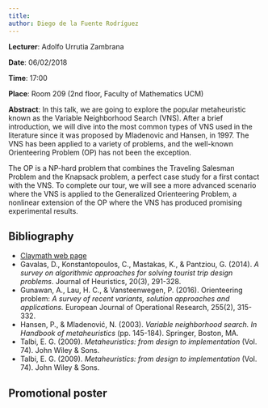 ```yaml
---
title: 
author: Diego de la Fuente Rodríguez
---
```

**Lecturer**: Adolfo Urrutia Zambrana

**Date**: 06/02/2018

**Time**: 17:00

**Place**: Room 209 (2nd floor, Faculty of Mathematics UCM)

**Abstract**: In this talk, we are going to explore the popular metaheuristic known as the Variable Neighborhood Search (VNS). 
After a brief introduction, we will dive into the most common types of VNS used in the literature since it was proposed by 
Mladenovic and Hansen, in 1997. The VNS has been applied to a variety of problems, and the well-known Orienteering Problem (OP) has not been the
exception. 

The OP is a NP-hard problem that combines the Traveling Salesman Problem and the Knapsack problem, a perfect case study 
for a first contact with the VNS. To complete our tour, we will see a more advanced scenario where the VNS is applied to the
Generalized Orienteering Problem, a nonlinear extension of the OP where the VNS has produced promising experimental results.


## Bibliography

* [Claymath web page](www.claymath.org/millennium-problems)
* Gavalas, D., Konstantopoulos, C., Mastakas, K., & Pantziou, G. (2014). 
*A survey on algorithmic approaches for solving tourist trip design problems*. Journal of Heuristics, 20(3), 291-328.
* Gunawan, A., Lau, H. C., & Vansteenwegen, P. (2016). Orienteering problem: 
*A survey of recent variants, solution approaches and applications.* European Journal of Operational Research, 255(2), 315-332.
* Hansen, P., & Mladenović, N. (2003). 
*Variable neighborhood search. In Handbook of metaheuristics* (pp. 145-184). Springer, Boston, MA.
* Talbi, E. G. (2009). *Metaheuristics: from design to implementation* (Vol. 74). John Wiley & Sons.
* Talbi, E. G. (2009). *Metaheuristics: from design to implementation* (Vol. 74). John Wiley & Sons.

## Promotional poster
